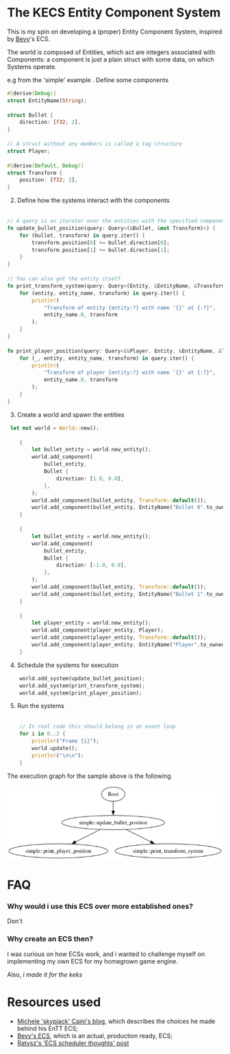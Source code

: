 # The KECS Entity Component System

This is my spin on developing a (proper) Entity Component System, inspired by [Bevy](https://bevyengine.org/)'s ECS.

The world is composed of Entities, which act are integers associated with Components: a component is just a plain struct
with some data, on which Systems operate.

e.g from the 'simple' example
. Define some components
```rust
#[derive(Debug)]
struct EntityName(String);

struct Bullet {
    direction: [f32; 2],
}

// A struct without any members is called a tag structure
struct Player;

#[derive(Default, Debug)]
struct Transform {
    position: [f32; 2],
}
```

2. Define how the systems interact with the components

```rust

// A query is an iterator over the entities with the specified components
fn update_bullet_position(query: Query<(&Bullet, &mut Transform)>) {
    for (bullet, transform) in query.iter() {
        transform.position[0] += bullet.direction[0];
        transform.position[1] += bullet.direction[1];
    }
}

// You can also get the entity itself
fn print_transform_system(query: Query<(Entity, &EntityName, &Transform)>) {
    for (entity, entity_name, transform) in query.iter() {
        println!(
            "Transform of entity {entity:?} with name '{}' at {:?}",
            entity_name.0, transform
        );
    }
}

fn print_player_position(query: Query<(&Player, Entity, &EntityName, &Transform)>) {
    for (_, entity, entity_name, transform) in query.iter() {
        println!(
            "Transform of player {entity:?} with name '{}' at {:?}",
            entity_name.0, transform
        );
    }
}
```

3. Create a world and spawn the entities
```rust
 let mut world = World::new();

    {
        let bullet_entity = world.new_entity();
        world.add_component(
            bullet_entity,
            Bullet {
                direction: [1.0, 0.0],
            },
        );
        world.add_component(bullet_entity, Transform::default());
        world.add_component(bullet_entity, EntityName("Bullet 0".to_owned()));
    }

    {
        let bullet_entity = world.new_entity();
        world.add_component(
            bullet_entity,
            Bullet {
                direction: [-1.0, 0.0],
            },
        );
        world.add_component(bullet_entity, Transform::default());
        world.add_component(bullet_entity, EntityName("Bullet 1".to_owned()));
    }

    {
        let player_entity = world.new_entity();
        world.add_component(player_entity, Player);
        world.add_component(player_entity, Transform::default());
        world.add_component(player_entity, EntityName("Player".to_owned()));
    }
```

4. Schedule the systems for execution
```rust
    world.add_system(update_bullet_position);
    world.add_system(print_transform_system);
    world.add_system(print_player_position);

```

5. Run the systems
```rust

    // In real code this should belong in an event loop
    for i in 0..3 {
        println!("Frame {i}");
        world.update();
        println!("\n\n");
    }
```

The execution graph for the sample above is the following

![Execution graph](images/simple_graph.png)

# FAQ
### Why would i use this ECS over more established ones?
Don't

### Why create an ECS then?
I was curious on how ECSs work, and i wanted to challenge myself on implementing my own ECS for my homegrown game engine.

Also, _i made it for the keks_

# Resources used
* [Michele 'skypjack' Caini's blog](https://skypjack.github.io/), which describes the choices he made behind his EnTT ECS;
* [Bevy's ECS](https://github.com/bevyengine/bevy/tree/main/crates/bevy_ecs), which is an actual, production ready, ECS;
* [Ratysz's 'ECS scheduler thoughts' post](https://ratysz.github.io/article/scheduling-1/)